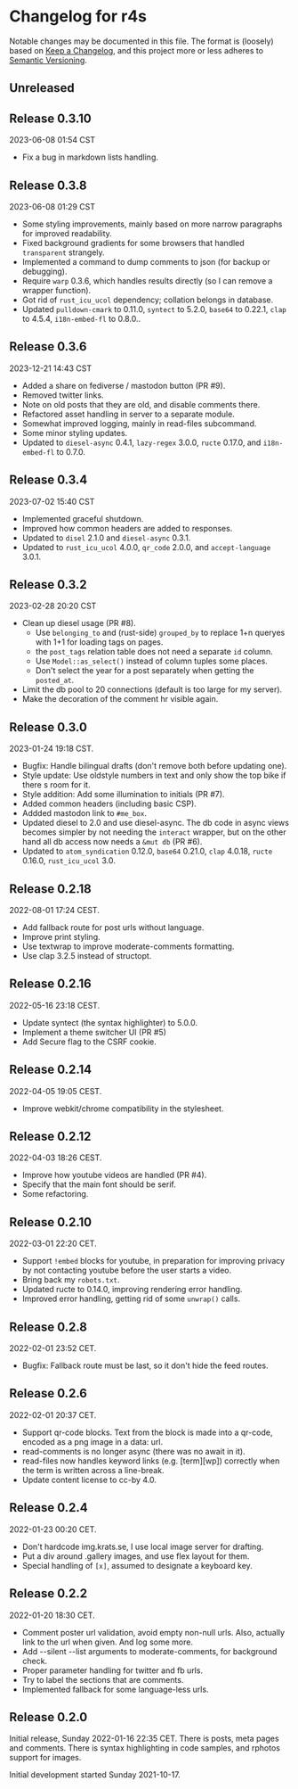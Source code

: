 # Changelog for r4s

Notable changes may be documented in this file.
The format is (loosely) based on
[Keep a Changelog](https://keepachangelog.com/en/1.0.0/), and this
project more or less adheres to
[Semantic Versioning](https://semver.org/spec/v2.0.0.html).

## Unreleased


## Release 0.3.10
2023-06-08 01:54 CST

* Fix a bug in markdown lists handling.


## Release 0.3.8
2023-06-08 01:29 CST

* Some styling improvements, mainly based on more narrow paragraphs
  for improved readability.
* Fixed background gradients for some browsers that handled
  `transparent` strangely.
* Implemented a command to dump comments to json (for backup or debugging).
* Require `warp` 0.3.6, which handles results directly (so I can
  remove a wrapper function).
* Got rid of `rust_icu_ucol` dependency; collation belongs in database.
* Updated `pulldown-cmark` to 0.11.0, `syntect` to 5.2.0, `base64` to
  0.22.1, `clap` to 4.5.4, `i18n-embed-fl` to 0.8.0..


## Release 0.3.6
2023-12-21 14:43 CST

* Added a share on fediverse / mastodon button (PR #9).
* Removed twitter links.
* Note on old posts that they are old, and disable comments there.
* Refactored asset handling in server to a separate module.
* Somewhat improved logging, mainly in read-files subcommand.
* Some minor styling updates.
* Updated to `diesel-async` 0.4.1, `lazy-regex` 3.0.0, `ructe` 0.17.0,
  and `i18n-embed-fl` to 0.7.0.


## Release 0.3.4
2023-07-02 15:40 CST

* Implemented graceful shutdown.
* Improved how common headers are added to responses.
* Updated to `disel` 2.1.0 and `diesel-async` 0.3.1.
* Updated to `rust_icu_ucol` 4.0.0, `qr_code` 2.0.0, and
  `accept-language` 3.0.1.


## Release 0.3.2
2023-02-28 20:20 CST

* Clean up diesel usage (PR #8).
  - Use `belonging_to` and (rust-side) `grouped_by` to replace 1+n
    queryes with 1+1 for loading tags on pages.
  - the `post_tags` relation table does not need a separate `id` column.
  - Use `Model::as_select()` instead of column tuples some places.
  - Don't select the year for a post separately when getting the `posted_at`.
* Limit the db pool to 20 connections (default is too large for my server).
* Make the decoration of the comment hr visible again.


## Release 0.3.0
2023-01-24 19:18 CST.

* Bugfix: Handle bilingual drafts (don't remove both before updating one).
* Style update: Use oldstyle numbers in text and only show the top
  bike if there s room for it.
* Style addition: Add some illumination to initials (PR #7).
* Added common headers (including basic CSP).
* Addded mastodon link to `#me_box`.
* Updated diesel to 2.0 and use diesel-async.  The db code in async
  views becomes simpler by not needing the `interact` wrapper, but on
  the other hand all db access now needs a `&mut db` (PR #6).
* Updated to `atom_syndication` 0.12.0, `base64` 0.21.0, `clap` 4.0.18,
 `ructe` 0.16.0, `rust_icu_ucol` 3.0.


## Release 0.2.18
2022-08-01 17:24 CEST.

* Add fallback route for post urls without language.
* Improve print styling.
* Use textwrap to improve moderate-comments formatting.
* Use clap 3.2.5 instead of structopt.


## Release 0.2.16
2022-05-16 23:18 CEST.

* Update syntect (the syntax highlighter) to 5.0.0.
* Implement a theme switcher UI (PR #5)
* Add Secure flag to the CSRF cookie.


## Release 0.2.14
2022-04-05 19:05 CEST.

* Improve webkit/chrome compatibility in the stylesheet.


## Release 0.2.12
2022-04-03 18:26 CEST.

* Improve how youtube videos are handled (PR #4).
* Specify that the main font should be serif.
* Some refactoring.


## Release 0.2.10
2022-03-01 22:20 CET.

* Support `!embed` blocks for youtube, in preparation for improving
  privacy by not contacting youtube before the user starts a video.
* Bring back my `robots.txt`.
* Updated ructe to 0.14.0, improving rendering error handling.
* Improved error handling, getting rid of some `unwrap()` calls.


## Release 0.2.8
2022-02-01 23:52 CET.

* Bugfix: Fallback route must be last, so it don't hide the feed routes.


## Release 0.2.6
2022-02-01 20:37 CET.

* Support qr-code blocks.  Text from the block is made into a qr-code,
  encoded as a png image in a data: url.
* read-comments is no longer async (there was no await in it).
* read-files now handles keyword links (e.g. [term][wp]) correctly
  when the term is written across a line-break.
* Update content license to cc-by 4.0.


## Release 0.2.4
2022-01-23 00:20 CET.

* Don't hardcode img.krats.se, I use local image server for drafting.
* Put a div around .gallery images, and use flex layout for them.
* Special handling of `[x]`, assumed to designate a keyboard key.


## Release 0.2.2
2022-01-20 18:30 CET.

* Comment poster url validation, avoid empty non-null urls.
  Also, actually link to the url when given.  And log some more.
* Add --silent --list arguments to moderate-comments, for background check.
* Proper parameter handling for twitter and fb urls.
* Try to label the sections that are comments.
* Implemented fallback for some language-less urls.


## Release 0.2.0

Initial release, Sunday 2022-01-16 22:35 CET.
There is posts, meta pages and comments.
There is syntax highlighting in code samples, and rphotos support for
images.

Initial development started Sunday 2021-10-17.

